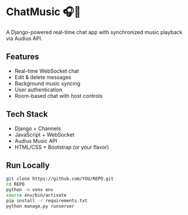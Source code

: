 # ChatMusic 🎧💬

A Django-powered real-time chat app with synchronized music playback via Audius API.

## Features
- Real-time WebSocket chat
- Edit & delete messages
- Background music syncing
- User authentication
- Room-based chat with host controls

## Tech Stack
- Django + Channels
- JavaScript + WebSocket
- Audius Music API
- HTML/CSS + Bootstrap (or your flavor)

## Run Locally
```bash
git clone https://github.com/YOU/REPO.git
cd REPO
python -m venv env
source env/bin/activate
pip install -r requirements.txt
python manage.py runserver
